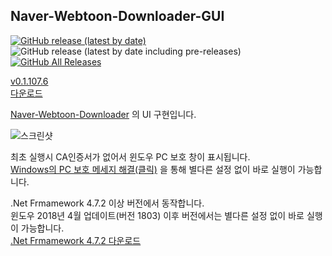 ## Naver-Webtoon-Downloader-GUI
[![GitHub release (latest by date)](https://img.shields.io/github/v/release/wr-rainforest/Naver-Webtoon-Downloader-GUI?label=latest&style=flat-square)](https://github.com/wr-rainforest/Naver-Webtoon-Downloader-GUI/releases/latest)
![GitHub release (latest by date including pre-releases)](https://img.shields.io/github/v/release/wr-rainforest/Naver-Webtoon-Downloader-GUI?label=pre-release&include_prereleases&style=flat-square)
[![GitHub All Releases](https://img.shields.io/github/downloads/wr-rainforest/Naver-Webtoon-Downloader-GUI/total?label=Downloads&style=flat-square)](https://github.com/wr-rainforest/Naver-Webtoon-Downloader-GUI/releases)    

  
[v0.1.107.6](https://github.com/wr-rainforest/Naver-Webtoon-Downloader-GUI/releases/tag/v.0.1.107.6)  
[다운로드](https://github.com/wr-rainforest/Naver-Webtoon-Downloader-GUI/releases/download/v.0.1.107.6/Naver-Webtoon-Downloader-GUI.v.0.1.107.6.zip)  
  
  
  
[Naver-Webtoon-Downloader](https://github.com/wr-rainforest/Naver-Webtoon-Downloader) 의 UI 구현입니다.   

   

![스크린샷](Pages/Images/스크린샷.png)
  

최초 실행시 CA인증서가 없어서 윈도우 PC 보호 창이 표시됩니다.   
[Windows의 PC 보호 메세지 해결(클릭)](https://github.com/wr-rainforest/Naver-Webtoon-Downloader/wiki/%22Windows%EC%9D%98-PC-%EB%B3%B4%ED%98%B8%22-%EC%B0%BD%EC%9D%B4-%EB%9C%A8%EB%8A%94-%EA%B2%BD%EC%9A%B0) 을 통해 별다른 설정 없이 바로 실행이 가능합니다.
  
.Net Frmamework 4.7.2 이상 버전에서 동작합니다.    
윈도우 2018년 4월 업데이트(버전 1803) 이후 버전에서는 별다른 설정 없이 바로 실행이 가능합니다.      
[.Net Frmamework 4.7.2 다운로드](https://dotnet.microsoft.com/download/dotnet-framework/net472)    
    